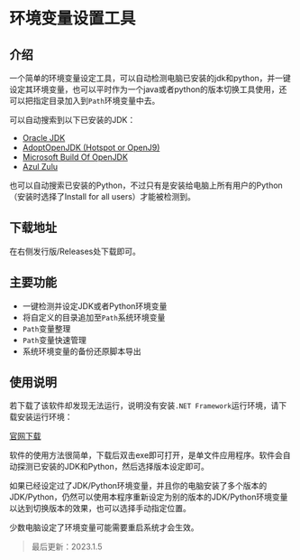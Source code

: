 # 环境变量设置工具

## 介绍

一个简单的环境变量设定工具，可以自动检测电脑已安装的jdk和python，并一键设定其环境变量，也可以平时作为一个java或者python的版本切换工具使用，还可以把指定目录加入到`Path`环境变量中去。

可以自动搜索到以下已安装的JDK：
- [Oracle JDK](https://www.oracle.com/java/technologies/javase-downloads.html)
- [AdoptOpenJDK (Hotspot or OpenJ9)](https://adoptopenjdk.net/)
- [Microsoft Build Of OpenJDK](https://www.microsoft.com/openjdk) 
- [Azul Zulu](https://azul.com/downloads)

也可以自动搜索已安装的Python，不过只有是安装给电脑上所有用户的Python（安装时选择了Install for all users）才能被检测到。

## 下载地址

在右侧发行版/Releases处下载即可。

## 主要功能

- 一键检测并设定JDK或者Python环境变量
- 将自定义的目录追加至`Path`系统环境变量
- `Path`变量整理
- `Path`变量快速管理
- 系统环境变量的备份还原脚本导出

## 使用说明

若下载了该软件却发现无法运行，说明没有安装`.NET Framework`运行环境，请下载安装运行环境：

[官网下载](https://dotnet.microsoft.com/download/dotnet-framework/net48)

软件的使用方法很简单，下载后双击exe即可打开，是单文件应用程序。软件会自动探测已安装的JDK和Python，然后选择版本设定即可。

如果已经设定过了JDK/Python环境变量，并且你的电脑安装了多个版本的JDK/Python，仍然可以使用本程序重新设定为别的版本的JDK/Python环境变量以达到切换版本的效果，也可以选择手动指定位置。

少数电脑设定了环境变量可能需要重启系统才会生效。

> 最后更新：2023.1.5